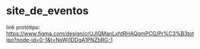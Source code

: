 # site_de_eventos

link protótipo: https://www.figma.com/design/crUJlQManLxhtRHAQgmPCG/Pr%C3%B3totipo?node-id=0-1&t=NsWj1DDgA1PNZbRG-1
